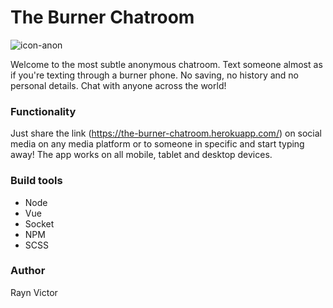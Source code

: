 # The Burner Chatroom

![icon-anon](https://user-images.githubusercontent.com/43250423/76783642-a6362180-6788-11ea-96de-6b2d5c142257.jpg)

Welcome to the most subtle anonymous chatroom. Text someone almost as if you're texting through a burner phone. No saving, no history and no personal details. Chat with anyone across the world!

### Functionality

Just share the link (https://the-burner-chatroom.herokuapp.com/) on social media on any media platform or to someone in specific and start typing away! The app works on all mobile, tablet and desktop devices.

### Build tools
- Node
- Vue
- Socket
- NPM
- SCSS

### Author
Rayn Victor


